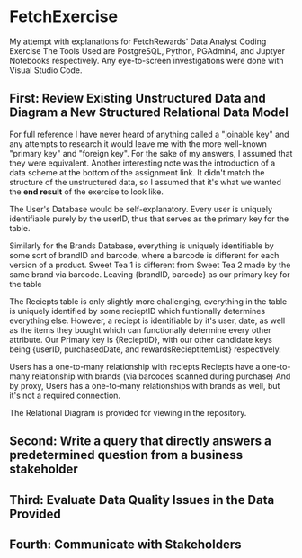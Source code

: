 # FetchExercise
My attempt with explanations for FetchRewards' Data Analyst Coding Exercise
The Tools Used are PostgreSQL, Python, PGAdmin4, and Juptyer Notebooks respectively. Any eye-to-screen investigations were done with Visual Studio Code.

## First: Review Existing Unstructured Data and Diagram a New Structured Relational Data Model

For full reference I have never heard of anything called a "joinable key" and any attempts to research it would leave me with the more well-known "primary key" and "foreign key". For the sake of my answers, I assumed that they were equivalent. Another interesting note was the introduction of a data scheme at the bottom of the assignment link. It didn't match the structure of the unstructured data, so I assumed that it's what we wanted the __**end result**__ of the exercise to look like.

The User's Database would be self-explanatory. Every user is uniquely identifiable purely by the userID, thus that serves as the primary key for the table.

Similarly for the Brands Database, everything is uniquely identifiable by some sort of brandID and barcode, where a barcode is different for each version of a product. Sweet Tea 1 is different from Sweet Tea 2 made by the same brand via barcode. Leaving {brandID, barcode} as our primary key for the table

The Reciepts table is only slightly more challenging, everything in the table is uniquely identified by some recieptID which funtionally determines everything else. However, a reciept is identifiable by it's user, date, as well as the items they bought which can functionally determine every other attribute. Our Primary key is {RecieptID}, with our other candidate keys being {userID, purchasedDate, and rewardsRecieptItemList} respectively.

Users has a one-to-many relationship with reciepts
Reciepts have a one-to-many relationship with brands (via barcodes scanned during purchase)
And by proxy, Users has a one-to-many relationships with brands as well, but it's not a required connection.

The Relational Diagram is provided for viewing in the repository.

## Second: Write a query that directly answers a predetermined question from a business stakeholder

## Third: Evaluate Data Quality Issues in the Data Provided

## Fourth: Communicate with Stakeholders
